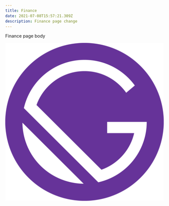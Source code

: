 ```yaml
---
title: Finance
date: 2021-07-08T15:57:21.309Z
description: Finance page change
---
```

Finance page body

![Gatsby](./gatsby-icon.png)